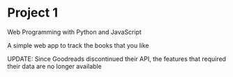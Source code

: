 # Project 1

Web Programming with Python and JavaScript

A simple web app to track the books that you like

UPDATE: 
Since Goodreads discontinued their API, the features that required their data are no longer available